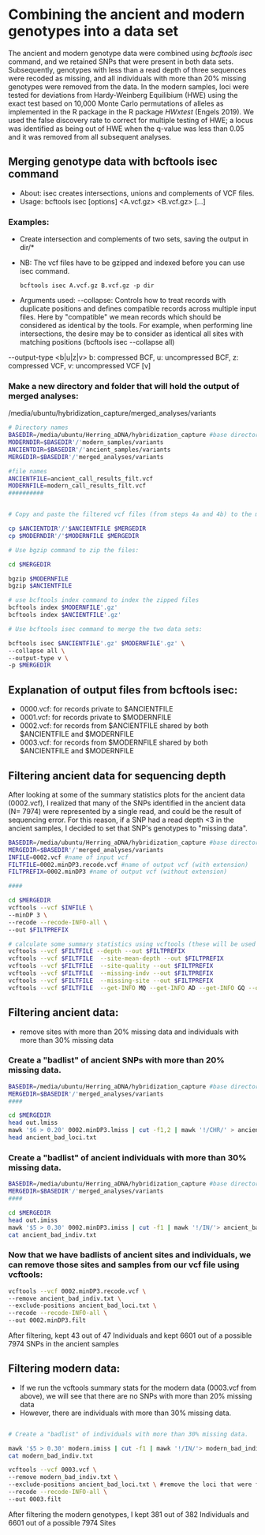 # Combining the ancient and modern genotypes into a data set

The ancient and modern genotype data were combined using *bcftools isec* command, and we retained SNPs that were present in both data sets. 
Subsequently, genotypes with less than a read depth of three sequences were recoded as missing, and all individuals with more than 20% missing genotypes were removed from the data. In the modern samples, loci were tested for deviations from Hardy-Weinberg Equilibium (HWE) using the exact test based on 10,000 Monte Carlo permutations of alleles as implemented in the R package in the R package *HWxtest* (Engels 2019). We used the false discovery rate to correct for multiple testing of HWE; a locus was identified as being out of HWE when the q-value was less than 0.05 and it was removed from all subsequent analyses.

## Merging genotype data with bcftools isec command
 - About:   isec creates intersections, unions and complements of VCF files. 
 - Usage:   bcftools isec [options] <A.vcf.gz> <B.vcf.gz> [...]
 ### Examples:
 - Create intersection and complements of two sets, saving the output in dir/*
 - NB: The vcf files have to be gzipped and indexed before you can use isec command.
 
    ```bcftools isec A.vcf.gz B.vcf.gz -p dir```
  - Arguments used:
  --collapse: Controls how to treat records with duplicate positions and defines compatible records across multiple input files.
              Here by "compatible" we mean records which should be considered as identical by the tools. 
              For example, when performing line intersections, the desire may be to consider as identical all sites with matching positions (bcftools isec --collapse all)
              
   --output-type <b|u|z|v>   b: compressed BCF, u: uncompressed BCF, z: compressed VCF, v: uncompressed VCF [v]
    
  ### Make a new directory and folder that will hold the output of merged analyses: 
  
  /media/ubuntu/hybridization_capture/merged_analyses/variants
   
   ``` bash
   # Directory names
   BASEDIR=/media/ubuntu/Herring_aDNA/hybridization_capture #base directory
   MODERNDIR=$BASEDIR'/'modern_samples/variants
   ANCIENTDIR=$BASEDIR'/'ancient_samples/variants
   MERGEDIR=$BASEDIR'/'merged_analyses/variants
   
   #file names
   ANCIENTFILE=ancient_call_results_filt.vcf
   MODERNFILE=modern_call_results_filt.vcf
   ##########
  

   # Copy and paste the filtered vcf files (from steps 4a and 4b) to the merged_analyses/variants folder, to continue working with them:
   
   cp $ANCIENTDIR'/'$ANCIENTFILE $MERGEDIR
   cp $MODERNDIR'/'$MODERNFILE $MERGEDIR
   
   # Use bgzip command to zip the files:
   
   cd $MERGEDIR
   
   bgzip $MODERNFILE
   bgzip $ANCIENTFILE
   
   # use bcftools index command to index the zipped files
   bcftools index $MODERNFILE'.gz'
   bcftools index $ANCIENTFILE'.gz'
  
  # Use bcftools isec command to merge the two data sets:
  
 bcftools isec $ANCIENTFILE'.gz' $MODERNFILE'.gz' \
 --collapse all \
 --output-type v \
 -p $MERGEDIR
  
  ```
  
  ## Explanation of output files from bcftools isec:
  - 0000.vcf: for records private to $ANCIENTFILE
  - 0001.vcf: for records private to $MODERNFILE
  - 0002.vcf: for records from $ANCIENTFILE shared by both $ANCIENTFILE and $MODERNFILE 
  - 0003.vcf: for records from $MODERNFILE shared by both $ANCIENTFILE and $MODERNFILE

## Filtering ancient data for sequencing depth
After looking at some of the summary statistics plots for the ancient data (0002.vcf), I realized that many of the SNPs identified in the ancient data (N= 7974) were represented by a single read, and could be the result of sequencing error. For this reason, if a SNP had a read depth <3 in the ancient samples, I decided to set that SNP's genotypes to "missing data".

``` bash
BASEDIR=/media/ubuntu/Herring_aDNA/hybridization_capture #base directory
MERGEDIR=$BASEDIR'/'merged_analyses/variants
INFILE=0002.vcf #name of input vcf 
FILTFILE=0002.minDP3.recode.vcf #name of output vcf (with extension)
FILTPREFIX=0002.minDP3 #name of output vcf (without extension)

####

cd $MERGEDIR
vcftools --vcf $INFILE \
--minDP 3 \
--recode --recode-INFO-all \
--out $FILTPREFIX

# calculate some summary statistics using vcftools (these will be used for filtering the individuals and genotypes later on)
vcftools --vcf $FILTFILE --depth --out $FILTPREFIX
vcftools --vcf $FILTFILE  --site-mean-depth --out $FILTPREFIX
vcftools --vcf $FILTFILE  --site-quality --out $FILTPREFIX
vcftools --vcf $FILTFILE  --missing-indv --out $FILTPREFIX
vcftools --vcf $FILTFILE  --missing-site --out $FILTPREFIX
vcftools --vcf $FILTFILE  --get-INFO MQ --get-INFO AD --get-INFO GQ --out $FILTPREFIX
```

## Filtering ancient data: 
 - remove sites with more than 20% missing data and individuals with more than 30% missing data

### Create a "badlist" of ancient SNPs with more than 20% missing data.
``` bash 
BASEDIR=/media/ubuntu/Herring_aDNA/hybridization_capture #base directory
MERGEDIR=$BASEDIR'/'merged_analyses/variants
####

cd $MERGEDIR
head out.lmiss
mawk '$6 > 0.20' 0002.minDP3.lmiss | cut -f1,2 | mawk '!/CHR/' > ancient_bad_loci.txt
head ancient_bad_loci.txt
```
### Create a "badlist" of ancient individuals with more than 30% missing data.
``` bash
BASEDIR=/media/ubuntu/Herring_aDNA/hybridization_capture #base directory
MERGEDIR=$BASEDIR'/'merged_analyses/variants
####

cd $MERGEDIR
head out.imiss
mawk '$5 > 0.30' 0002.minDP3.imiss | cut -f1 | mawk '!/IN/'> ancient_bad_indiv.txt
cat ancient_bad_indiv.txt
```
### Now that we have badlists of ancient sites and individuals, we can remove those sites and samples from our vcf file using vcftools:

``` bash
vcftools --vcf 0002.minDP3.recode.vcf \
--remove ancient_bad_indiv.txt \
--exclude-positions ancient_bad_loci.txt \
--recode --recode-INFO-all \
--out 0002.minDP3.filt

```
After filtering, kept 43 out of 47 Individuals and kept 6601 out of a possible 7974 SNPs in the ancient samples

## Filtering modern data: 
 - If we run the vcftools summary stats for the modern data (0003.vcf from above), we will see that there are no SNPs with more than 20% missing data
 - However, there are individuals with more than 30% missing data.
 
 ``` bash

# Create a "badlist" of individuals with more than 30% missing data.

mawk '$5 > 0.30' modern.imiss | cut -f1 | mawk '!/IN/'> modern_bad_indiv.txt
cat modern_bad_indiv.txt

vcftools --vcf 0003.vcf \
--remove modern_bad_indiv.txt \
--exclude-positions ancient_bad_loci.txt \ #remove the loci that were flagged in the ancient samples from the modern samples
--recode --recode-INFO-all \
--out 0003.filt
 ```
 
After filtering the modern genotypes, I kept 381 out of 382 Individuals and 6601 out of a possible 7974 Sites









  
